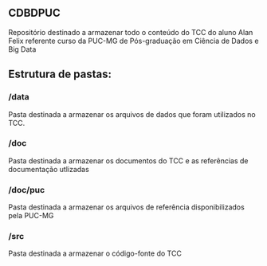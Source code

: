 ## CDBDPUC

Repositório destinado a armazenar todo o conteúdo do TCC do aluno Alan Felix referente curso da PUC-MG de Pós-graduação em Ciência de Dados e Big Data

## Estrutura de pastas:

### /data
Pasta destinada a armazenar os arquivos de dados que foram utilizados no TCC.

### /doc
Pasta destinada a armazenar os documentos do TCC e as referências de documentação utlizadas

### /doc/puc
Pasta destinada a armazenar os arquivos de referência disponibilizados pela PUC-MG

### /src
Pasta destinada a armazenar o código-fonte do TCC
